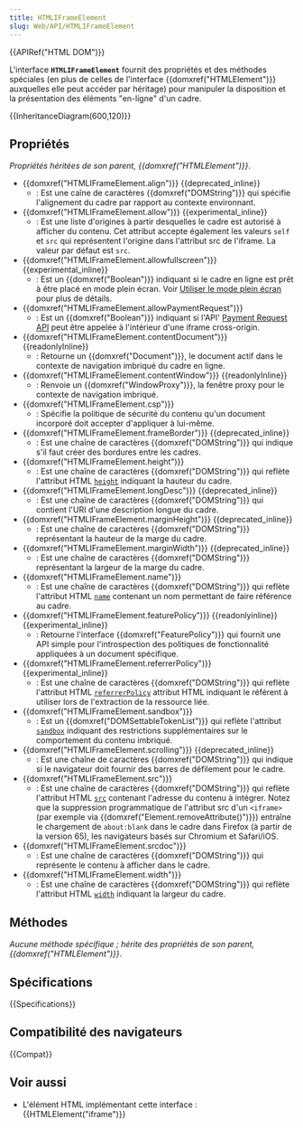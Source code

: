 ```yaml
---
title: HTMLIFrameElement
slug: Web/API/HTMLIFrameElement
---
```


{{APIRef("HTML DOM")}}

L'interface **`HTMLIFrameElement`** fournit des propriétés et des méthodes spéciales (en plus de celles de l'interface {{domxref("HTMLElement")}} auxquelles elle peut accéder par héritage) pour manipuler la disposition et la présentation des éléments "en-ligne" d'un cadre.

{{InheritanceDiagram(600,120)}}

## Propriétés

_Propriétés héritées de son parent, {{domxref("HTMLElement")}}_.

- {{domxref("HTMLIFrameElement.align")}} {{deprecated_inline}}
  - : Est une caîne de caractères {{domxref("DOMString")}} qui spécifie l'alignement du cadre par rapport au contexte environnant.
- {{domxref("HTMLIFrameElement.allow")}} {{experimental_inline}}
  - : Est une liste d'origines à partir desquelles le cadre est autorisé à afficher du contenu. Cet attribut accepte également les valeurs `self` et `src` qui représentent l'origine dans l'attribut src de l'iframe. La valeur par défaut est `src`.
- {{domxref("HTMLIFrameElement.allowfullscreen")}} {{experimental_inline}}
  - : Est un {{domxref("Boolean")}} indiquant si le cadre en ligne est prêt à être placé en mode plein écran. Voir [Utiliser le mode plein écran](/fr/docs/Web/API/Fullscreen_API) pour plus de détails.
- {{domxref("HTMLIFrameElement.allowPaymentRequest")}}
  - : Est un {{domxref("Boolean")}} indiquant si l'API' [Payment Request API](/fr/docs/Web/API/Payment_Request_API) peut être appelée à l'intérieur d'une iframe cross-origin.
- {{domxref("HTMLIFrameElement.contentDocument")}} {{readonlyInline}}
  - : Retourne un {{domxref("Document")}}, le document actif dans le contexte de navigation imbriqué du cadre en ligne.
- {{domxref("HTMLIFrameElement.contentWindow")}} {{readonlyInline}}
  - : Renvoie un {{domxref("WindowProxy")}}, la fenêtre proxy pour le contexte de navigation imbriqué.
- {{domxref("HTMLIFrameElement.csp")}}
  - : Spécifie la politique de sécurité du contenu qu'un document incorporé doit accepter d'appliquer à lui-même.
- {{domxref("HTMLIFrameElement.frameBorder")}} {{deprecated_inline}}
  - : Est une chaîne de caractères {{domxref("DOMString")}} qui indique s'il faut créer des bordures entre les cadres.
- {{domxref("HTMLIFrameElement.height")}}
  - : Est une chaîne de caractères {{domxref("DOMString")}} qui reflète l'attribut HTML [`height`](/fr/docs/Web/HTML/Element/iframe#height) indiquant la hauteur du cadre.
- {{domxref("HTMLIFrameElement.longDesc")}} {{deprecated_inline}}
  - : Est une chaîne de caractères {{domxref("DOMString")}} qui contient l'URI d'une description longue du cadre.
- {{domxref("HTMLIFrameElement.marginHeight")}} {{deprecated_inline}}
  - : Est une chaîne de caractères {{domxref("DOMString")}} représentant la hauteur de la marge du cadre.
- {{domxref("HTMLIFrameElement.marginWidth")}} {{deprecated_inline}}
  - : Est une chaîne de caractères {{domxref("DOMString")}} représentant la largeur de la marge du cadre.
- {{domxref("HTMLIFrameElement.name")}}
  - : Est une chaîne de caractères {{domxref("DOMString")}} qui reflète l'attribut HTML [`name`](/fr/docs/Web/HTML/Element/iframe#name) contenant un nom permettant de faire référence au cadre.
- {{domxref("HTMLIFrameElement.featurePolicy")}} {{readonlyinline}}{{experimental_inline}}
  - : Retourne l'interface {{domxref("FeaturePolicy")}} qui fournit une API simple pour l'introspection des politiques de fonctionnalité appliquées à un document spécifique.
- {{domxref("HTMLIFrameElement.referrerPolicy")}} {{experimental_inline}}
  - : Est une chaîne de caractères {{domxref("DOMString")}} qui reflète l'attribut HTML [`referrerPolicy`](/fr/docs/Web/HTML/Element/iframe#referrerpolicy) attribut HTML indiquant le référent à utiliser lors de l'extraction de la ressource liée.
- {{domxref("HTMLIFrameElement.sandbox")}}
  - : Est un {{domxref("DOMSettableTokenList")}} qui reflète l'attribut [`sandbox`](/fr/docs/Web/HTML/Element/iframe#sandbox) indiquant des restrictions supplémentaires sur le comportement du contenu imbriqué.
- {{domxref("HTMLIFrameElement.scrolling")}} {{deprecated_inline}}
  - : Est une chaîne de caractères {{domxref("DOMString")}} qui indique si le navigateur doit fournir des barres de défilement pour le cadre.
- {{domxref("HTMLIFrameElement.src")}}
  - : Est une chaîne de caractères {{domxref("DOMString")}} qui reflète l'attribut HTML [`src`](/fr/docs/Web/HTML/Element/iframe#src) contenant l'adresse du contenu à intégrer. Notez que la suppression programmatique de l'attribut src d'un `<iframe>` (par exemple via {{domxref("Element.removeAttribute()")}}) entraîne le chargement de `about:blank` dans le cadre dans Firefox (à partir de la version 65), les navigateurs basés sur Chromium et Safari/iOS.
- {{domxref("HTMLIFrameElement.srcdoc")}}
  - : Est une chaîne de caractères {{domxref("DOMString")}} qui représente le contenu à afficher dans le cadre.
- {{domxref("HTMLIFrameElement.width")}}
  - : Est une chaîne de caractères {{domxref("DOMString")}} qui reflète l'attribut HTML [`width`](/fr/docs/Web/HTML/Element/iframe#width) indiquant la largeur du cadre.

## Méthodes

_Aucune méthode spécifique ; hérite des propriétés de son parent, {{domxref("HTMLElement")}}_.

## Spécifications

{{Specifications}}

## Compatibilité des navigateurs

{{Compat}}

## Voir aussi

- L'élément HTML implémentant cette interface : {{HTMLElement("iframe")}}
